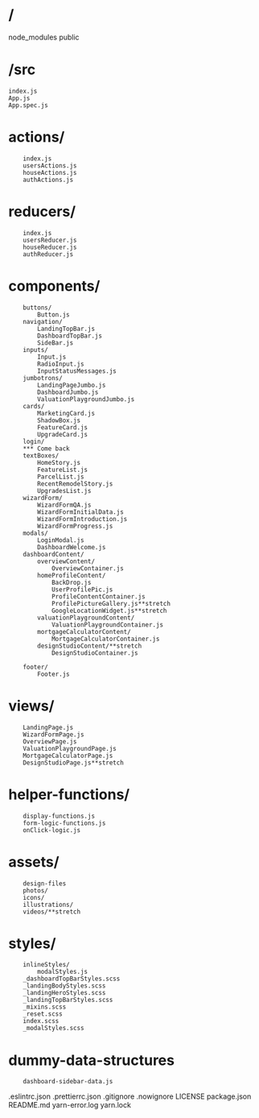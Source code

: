 # /

node_modules
public
#    /src
    index.js
    App.js
    App.spec.js
#    actions/
        index.js
        usersActions.js
        houseActions.js
        authActions.js
#    reducers/
        index.js
        usersReducer.js
        houseReducer.js
        authReducer.js
#    components/
        buttons/
            Button.js
        navigation/
            LandingTopBar.js
            DashboardTopBar.js
            SideBar.js
        inputs/
            Input.js
            RadioInput.js
            InputStatusMessages.js
        jumbotrons/
            LandingPageJumbo.js
            DashboardJumbo.js
            ValuationPlaygroundJumbo.js
        cards/
            MarketingCard.js
            ShadowBox.js
            FeatureCard.js
            UpgradeCard.js
        login/
        *** Come back
        textBoxes/
            HomeStory.js
            FeatureList.js
            ParcelList.js
            RecentRemodelStory.js
            UpgradesList.js
        wizardForm/
            WizardFormQA.js
            WizardFormInitialData.js
            WizardFormIntroduction.js
            WizardFormProgress.js
        modals/
            LoginModal.js
            DashboardWelcome.js
        dashboardContent/
            overviewContent/
                OverviewContainer.js
            homeProfileContent/
                BackDrop.js
                UserProfilePic.js
                ProfileContentContainer.js
                ProfilePictureGallery.js**stretch
                GoogleLocationWidget.js**stretch
            valuationPlaygroundContent/
                ValuationPlaygroundContainer.js
            mortgageCalculatorContent/
                MortgageCalculatorContainer.js
            designStudioContent/**stretch
                DesignStudioContainer.js

        footer/
            Footer.js
#    views/
        LandingPage.js
        WizardFormPage.js
        OverviewPage.js
        ValuationPlaygroundPage.js
        MortgageCalculatorPage.js
        DesignStudioPage.js**stretch
#    helper-functions/
        display-functions.js
        form-logic-functions.js
        onClick-logic.js
#    assets/
        design-files
        photos/
        icons/
        illustrations/
        videos/**stretch
#    styles/
        inlineStyles/
            modalStyles.js
        _dashboardTopBarStyles.scss
        _landingBodyStyles.scss
        _landingHeroStyles.scss
        _landingTopBarStyles.scss
        _mixins.scss
        _reset.scss
        index.scss
        _modalStyles.scss
#   dummy-data-structures
        dashboard-sidebar-data.js
.eslintrc.json
.prettierrc.json
.gitignore
.nowignore
LICENSE
package.json
README.md
yarn-error.log
yarn.lock






